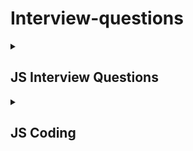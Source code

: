 # Interview-questions


<details>
  <summary><h2>JS Interview Questions</h2></summary>
  1.What is Javascript?

* Javascript is a programming language that is used for converting static web pages to interactive and dynamic web pages.

2.What are the data types in Javascript?

```js
  1. Primitive
    1. Numbers
    2. Strings
    3. Boolean
    4. Undefined
    5. Null

  2. Non-Primitive
    1. Object
    2. Array
    3. Function
    4. Date
    5. RegExp
```

3.Diff between primitive & non-primitive data types?

| SI.No     | Primitive Data Types      | Non Primitive Data Types  
| ------------- | ------------- | --------    |
| `1`        | `Primitive data types can hold only single value` | `Non primitive data types are mutable and their values can be changed`.   |
| `2`         | `Primitive data types are immutable and their values cannot be changed` | `Non primitive data types are mutable and their values can be changed` |
| `3`         | `Simple data types` | `Complex data types` |


Primitive Data Types:
```js
    Ex:
      let variable = "temp"

    Real time Ex: Tv, Only watching
```
Non Primitive Data Types

```js
    Ex: 
      let object = {
        name: "Hello",
        phone: 123
        click: function() {
          console.log("***)
        }
      }

    Real time Ex: Computer, Watching, browsing,.. etc
```

4.What are arrays, functions and objects?

Arrays:

* An array in is used to store a collection of values, such as a list of numbers or names.

Functions:

* Function is a block of code that performs a specific task or returns a value.

Objects:

* Object is a non primitive data type which can hold multiple values or a combination of values and functions.


5.What is scope in Javascript?
  
I).Local Scope 

  * Variables declared inside a function have local scope,
  * They can be accessed within the function not outside.
```js
  Ex: 
    function myFunction() {
      let a = 1;
      console.log(a)
      // => 1
    }
    myFunction()
    console.log(a)
    // => Error: a is no defined
```

II)Global Scope
  * Variables declared outside any function have global scope,
  * They can be accessed from anywhere within a program.

```js
  Ex:
    let b = 2;

    function myFunction() {
      console.log(b)
      // => 2
    }

    myFunction()
    console.log(b)
    // => 2
```

</details>

<details>
  <summary><h2>JS Coding</h2></summary>

  Coding
</details>